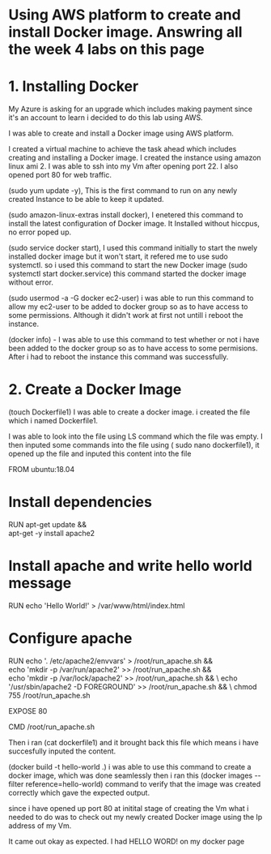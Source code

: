 
# Using AWS platform to create and install Docker image. Answring all the week 4 labs on this page 




# 1. Installing Docker  

My Azure is asking for an upgrade which includes  making payment since it's an account to learn i decided 
to do this lab using AWS. 

I was able to create and install a Docker image using AWS platform.

I created a virtual machine to achieve the task ahead which includes creating and installing a Docker 
image. I created the instance using amazon linux ami 2. I was able to ssh into my Vm after opening 
port 22. I also opened port 80 for web traffic.

(sudo yum update -y), This is the first command to run on any newly created Instance to be able to keep it 
updated.

(sudo amazon-linux-extras install docker), I enetered this command to install the latest configuration of 
Docker image. It Installed without hiccpus, no error poped up.

(sudo service docker start), I used this command initially to start the nwely installed docker image but it 
won't start, it refered me to use sudo systemctl. so i used this command to start the new Docker image 
(sudo systemctl start docker.service) this command started the docker image without error.


(sudo usermod -a -G docker ec2-user) i was able to run this command to allow my ec2-user to be added to docker 
group so as to have access to some permissions. Although it didn't work at first not untill i reboot 
the instance.  


(docker info) - I was able to use this command to test whether or not i have been added to the docker group so
as to have access to some permisions. After i had to reboot the instance this command was successfully.


# 2. Create a Docker Image

(touch Dockerfile1) I was able to create a docker image. i created the file which i named Dockerfile1.

I was able to look into the file using LS command which the file was empty. I then inputed some commands 
into the file using ( sudo nano dockerfile1), it opened up the file and inputed this content into the file 

FROM ubuntu:18.04

# Install dependencies
RUN apt-get update && \
 apt-get -y install apache2

# Install apache and write hello world message
RUN echo 'Hello World!' > /var/www/html/index.html


# Configure apache
RUN echo '. /etc/apache2/envvars' > /root/run_apache.sh && \
 echo 'mkdir -p /var/run/apache2' >> /root/run_apache.sh && \
 echo 'mkdir -p /var/lock/apache2' >> /root/run_apache.sh && \ 
 echo '/usr/sbin/apache2 -D FOREGROUND' >> /root/run_apache.sh && \ 
 chmod 755 /root/run_apache.sh

EXPOSE 80

CMD /root/run_apache.sh


Then i ran (cat dockerfile1) and it brought back this file which means i have succesfully inputed the content.



(docker build -t hello-world .) i was able to use this command to create a docker image, which was done seamlessly
then i ran this
(docker images --filter reference=hello-world) command to verify that the image was created correctly which gave the 
expected output.
 
since i have opened up port 80 at initital stage of creating the Vm what i needed to do was to check out my newly
created Docker image using the Ip address of my Vm. 

It came out okay as expected. I had HELLO WORD! on my docker page 